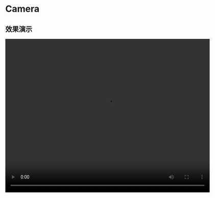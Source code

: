 # Camera
## 效果演示
<video width="640" height="480" controls>
  <source src="https://github.com/BUPT-RobotTeam/cameras/issues/1#issue-2183715980" type="video/mp4">
    Your browser does not support the video tag.
</video>

